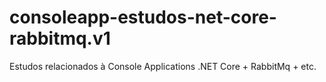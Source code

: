 # consoleapp-estudos-net-core-rabbitmq.v1
 Estudos relacionados à Console Applications .NET Core + RabbitMq + etc.
